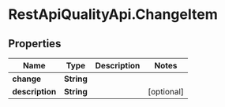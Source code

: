 # RestApiQualityApi.ChangeItem

## Properties
Name | Type | Description | Notes
------------ | ------------- | ------------- | -------------
**change** | **String** |  | 
**description** | **String** |  | [optional] 


